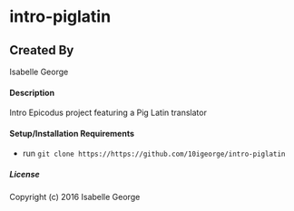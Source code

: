 # intro-piglatin

## Created By
Isabelle George

#### Description
Intro Epicodus project featuring a Pig Latin translator

#### Setup/Installation Requirements

* run `git clone https://https://github.com/10igeorge/intro-piglatin`

##### License

Copyright (c) 2016 Isabelle George
